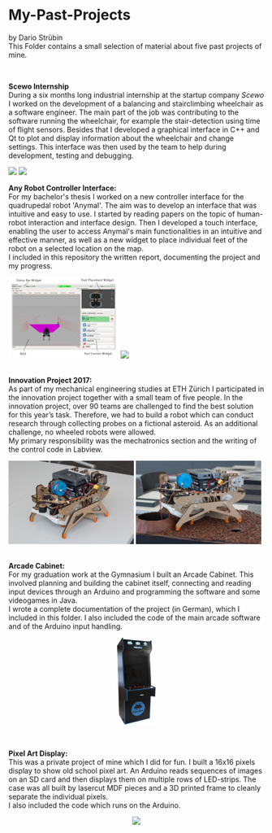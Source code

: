 # My-Past-Projects
<p>by Dario Strübin <br>
This Folder contains a small selection of material about five past projects of mine.</p>
<br>

<p><b>Scewo Internship</b><br>
During a six months long industrial internship at the startup company <i>Scewo</i> I worked on the development of a balancing and stairclimbing wheelchair as a software engineer. The main part of the job was contributing to the software running the wheelchair, for example the stair-detection using time of flight sensors. Besides that I developed a graphical interface in C++ and Qt to plot and display information about the wheelchair and change settings. This interface was then used by the team to help during development, testing and debugging.
    
<div class="nav3">
    <img src="/5%20-%205Scewo%20Internship/scewo_example.mp4" width="49%">
    <img src="/5%20-%205Scewo%20Internship/scewo_gui.mp4" width="54%">
</div>

<p><b>Any Robot Controller Interface:</b><br>
For my bachelor's thesis I worked on a new controller interface for the quadrupedal robot 'Anymal'. The aim was to develop an interface that was intuitive and easy to use. I started by reading papers on the topic of human-robot interaction and interface design. Then I developed a touch interface, enabling the user to access Anymal's main functionalities in an intuitive and effective manner, as well as a new widget to place individual feet of the robot on a selected location on the map.<br>
I included in this repository the written report, documenting the project and my progress.</p>

<div class="nav3">
    <img src="/1%20-%20ARCI/ARCI_overview.png" width="43%">
    <img src="/1%20-%20ARCI/Foot%20Placer%20Preview.gif" width="54%">
</div>

<br>
<p><b>Innovation Project 2017:</b><br>
As part of my mechanical engineering studies at ETH Zürich I participated in the innovation project together with a small team of five people. In the innovation project, over 90 teams are challenged to find the best solution for this year’s task. Therefore, we had to build a robot which can conduct research through collecting probes on a fictional asteroid. As an additional challenge, no wheeled robots were allowed.<br>
My primary responsibility was the mechatronics section and the writing of the control code in Labview.</p>

<div class="nav3">
    <img src="/2%20-%20Innovation%20Project%202017/Innovation%20Project-1.jpg" width="49%">
    <img src="/2%20-%20Innovation%20Project%202017/Innovation%20Project-4.jpg" width="49%">
</div>


<br/>
<p><b>Arcade Cabinet:</b><br>
For my graduation work at the Gymnasium I built an Arcade Cabinet. This involved planning and building the cabinet itself, connecting and reading input devices through an Arduino and programming the software and some videogames in Java.<br>
I wrote a complete documentation of the project (in German), which I included in this folder. I also included the code of the main arcade software and of the Arduino input handling.</p>

<p align="center">
  <img width="15%" src="3%20-%20Arcade%20Cabinet/Arcade%20Cabinet.jpg">
</p>

<br>
<p><b>Pixel Art Display:</b><br>
This was a private project of mine which I did for fun. I built a 16x16 pixels display to show old school pixel art. An Arduino reads sequences of images on an SD card and then displays them on multiple rows of LED-strips. The case was all built by lasercut MDF pieces and a 3D printed frame to cleanly separate the individual pixels.<br>
I also included the code which runs on the Arduino.</p>

<p align="center">
    <img width="30%" src="/4%20-%20Pixel%20Art%20Display/Pixel%20Art%20Display.gif">
</p>
